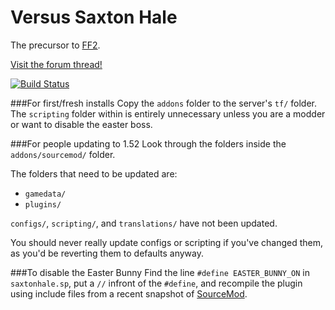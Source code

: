 Versus Saxton Hale
==================

The precursor to [FF2](https://github.com/50DKP/FF2-Official).

[Visit the forum thread!](https://forums.alliedmods.net/showthread.php?t=244209)

[![Build Status](https://travis-ci.org/WildCard65/Versus-Saxton-Hale.svg?branch=master)](https://travis-ci.org/WildCard65/Versus-Saxton-Hale)

###For first/fresh installs
Copy the `addons` folder to the server's `tf/` folder.
The `scripting` folder within is entirely unnecessary unless you are a modder or want to disable the easter boss.

###For people updating to 1.52
Look through the folders inside the `addons/sourcemod/` folder.

The folders that need to be updated are:
* `gamedata/`
* `plugins/`

`configs/`, `scripting/`, and `translations/` have not been updated.

You should never really update configs or scripting if you've changed them, as you'd be reverting them to defaults anyway.  

###To disable the Easter Bunny
Find the line `#define EASTER_BUNNY_ON` in `saxtonhale.sp`, put a ```//``` infront of the ```#define```, and recompile the plugin using include files from a recent snapshot of [SourceMod](http://www.sourcemod.net).
